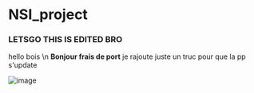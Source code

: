 # NSI_project
### LETSGO THIS IS EDITED BRO
hello bois \n
__Bonjour frais de port__ je rajoute juste un truc pour que la pp s'update

![image](https://user-images.githubusercontent.com/49534124/165987952-3a239e96-cd8e-4e48-99b0-c67637977934.png)
